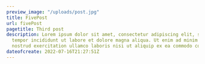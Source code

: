 ```yaml
---
preview_image: "/uploads/post.jpg"
title: FivePost
url: fivePost
pagetitle: Third post
description: Lorem ipsum dolor sit amet, consectetur adipiscing elit, sed do eiusmod
  tempor incididunt ut labore et dolore magna aliqua. Ut enim ad minim veniam, quis
  nostrud exercitation ullamco laboris nisi ut aliquip ex ea commodo consequat.
dateofcreate: 2022-07-16T21:27:51Z
---
```

